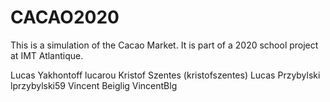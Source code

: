 # CACAO2020

This is a simulation of the Cacao Market.
It is part of a 2020 school project at IMT Atlantique.

Lucas Yakhontoff lucarou
Kristof Szentes (kristofszentes)
Lucas Przybylski lprzybylski59
Vincent Beiglig	VincentBlg